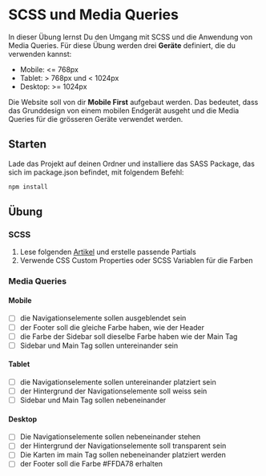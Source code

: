 # SCSS und Media Queries

In dieser Übung lernst Du den Umgang mit SCSS und die Anwendung von Media Queries.
Für diese Übung werden drei **Geräte** definiert, die du verwenden kannst:

- Mobile: <= 768px
- Tablet: > 768px und < 1024px
- Desktop: >= 1024px

Die Website soll von dir **Mobile First** aufgebaut werden. Das bedeutet, dass das Grunddesign von einem mobilen Endgerät ausgeht und die Media Queries für die grösseren Geräte verwendet werden.

## Starten

Lade das Projekt auf deinen Ordner und installiere das SASS Package, das sich im package.json befindet, mit folgendem Befehl:

```bash
npm install
```

## Übung

### SCSS

1. Lese folgenden [Artikel](https://matthewelsom.com/blog/simple-scss-playbook.html) und erstelle passende Partials
2. Verwende CSS Custom Properties oder SCSS Variablen für die Farben

### Media Queries

#### Mobile

- [ ] die Navigationselemente sollen ausgeblendet sein
- [ ] der Footer soll die gleiche Farbe haben, wie der Header
- [ ] die Farbe der Sidebar soll dieselbe Farbe haben wie der Main Tag
- [ ] Sidebar und Main Tag sollen untereinander sein

#### Tablet

- [ ] die Navigationselemente sollen untereinander platziert sein
- [ ] der Hintergrund der Navigationselemente soll weiss sein
- [ ] Sidebar und Main Tag sollen nebeneinander

#### Desktop

- [ ] Die Navigationselemente sollen nebeneinander stehen
- [ ] der Hintergrund der Navigationselemente soll transparent sein
- [ ] Die Karten im main Tag sollen nebeneinander platziert werden
- [ ] der Footer soll die Farbe #FFDA78 erhalten
